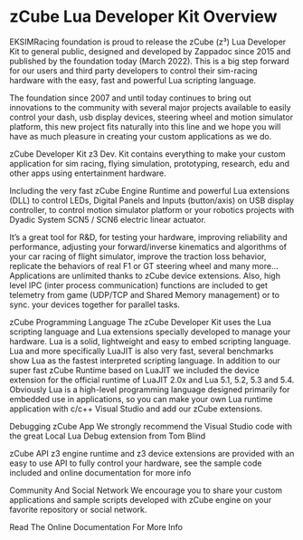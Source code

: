 # zCube Lua Developer Kit Overview

EKSIMRacing foundation is proud to release the zCube (z³) Lua Developer Kit to general public, designed and developed by Zappadoc since 2015 and published by the foundation today (March 2022). This is a big step forward for our users and third party developers to control their sim-racing hardware with the easy, fast and powerful Lua scripting language.

The foundation since 2007 and until today continues to bring out innovations to the community with several major projects available to easily control your dash, usb display devices, steering wheel and motion simulator platform, this new project fits naturally into this line and we hope you will have as much pleasure in creating your custom applications as we do.

zCube Developer Kit
z3 Dev. Kit contains everything to make your custom application for sim racing, flying simulation, prototyping, research, edu and other apps using entertainment hardware.

Including the very fast zCube Engine Runtime and powerful Lua extensions (DLL) to control LEDs, Digital Panels and Inputs (button/axis) on USB display controller, to control motion simulator platform or your robotics projects with Dyadic System SCN5 / SCN6 electric linear actuator.

It’s a great tool for R&D, for testing your hardware, improving reliability and performance, adjusting your forward/inverse kinematics and algorithms of your car racing of flight simulator, improve the traction loss behavior, replicate the behaviors of real F1 or GT steering wheel and many more… Applications are unlimited thanks to zCube device extensions.
Also, high level IPC (inter process communication) functions are included to get telemetry from game (UDP/TCP and Shared Memory management) or to sync. your devices together for parallel tasks.

zCube Programming Language
The zCube Developer Kit uses the Lua scripting language and Lua extensions specially developed to manage your hardware. Lua is a solid, lightweight and easy to embed scripting language. Lua and more specifically LuaJIT is also very fast, several benchmarks show Lua as the fastest interpreted scripting language.
In addition to our super fast zCube Runtime based on LuaJIT we included the device extension for the official runtime of LuaJIT 2.0x and Lua 5.1, 5.2, 5.3 and 5.4. Obviously Lua is a high-level programming language designed primarily for embedded use in applications, so you can make your own Lua runtime application with c/c++ Visual Studio and add our zCube extensions.

Debugging zCube App
We strongly recommend the Visual Studio code with the great Local Lua Debug extension from Tom Blind

zCube API
z3 engine runtime and z3 device extensions are provided with an easy to use API to fully control your hardware, see the sample code included and online documentation for more info

Community And Social Network
We encourage you to share your custom applications and sample scripts developed with zCube engine on your favorite repository or social network.

Read The Online Documentation For More Info
